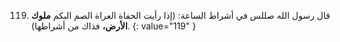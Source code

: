 119. قال رسول الله صللس في أشراط الساعة: (إذا رأيت الحفاة العراة الصم البكم **ملوك الأرض،** فذاك من أشراطها).
{: value="119" }
